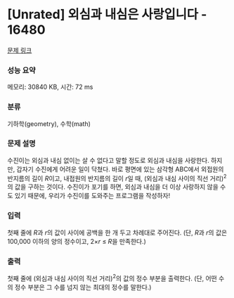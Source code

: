 # [Unrated] 외심과 내심은 사랑입니다 - 16480 

[문제 링크](https://www.acmicpc.net/problem/16480) 

### 성능 요약

메모리: 30840 KB, 시간: 72 ms

### 분류

기하학(geometry), 수학(math)

### 문제 설명

<p>수진이는 외심과 내심 없이는 살 수 없다고 말할 정도로 외심과 내심을 사랑한다. 하지만, 갑자기 수진에게 어려운 일이 닥쳤다. 바로 평면에 있는 삼각형 ABC에서 외접원의 반지름의 길이 <em>R</em>이고, 내접원의 반지름의 길이 <em>r</em>일 때, (외심과 내심 사이의 직선 거리)<sup>2</sup>의 값을 구하는 것이다. 수진이가 포기를 하면, 외심과 내심을 더 이상 사랑하지 않을 수도 있기 때문에, 우리가 수진이를 도와주는 프로그램을 작성하자!</p>

### 입력 

 <p>첫째 줄에 <em>R</em>과 <em>r</em>의 값이 사이에 공백을 한 개 두고 차례대로 주어진다. (단, <em>R</em>과 <em>r</em>의 값은 100,000 이하의 양의 정수이고, 2×<em>r</em> ≤ <em>R</em>을 만족한다.)</p>

### 출력 

 <p>첫째 줄에 (외심과 내심 사이의 직선 거리)<sup>2</sup>의 값의 정수 부분을 출력한다. (단, 어떤 수의 정수 부분은 그 수를 넘지 않는 최대의 정수를 말한다.)</p>

